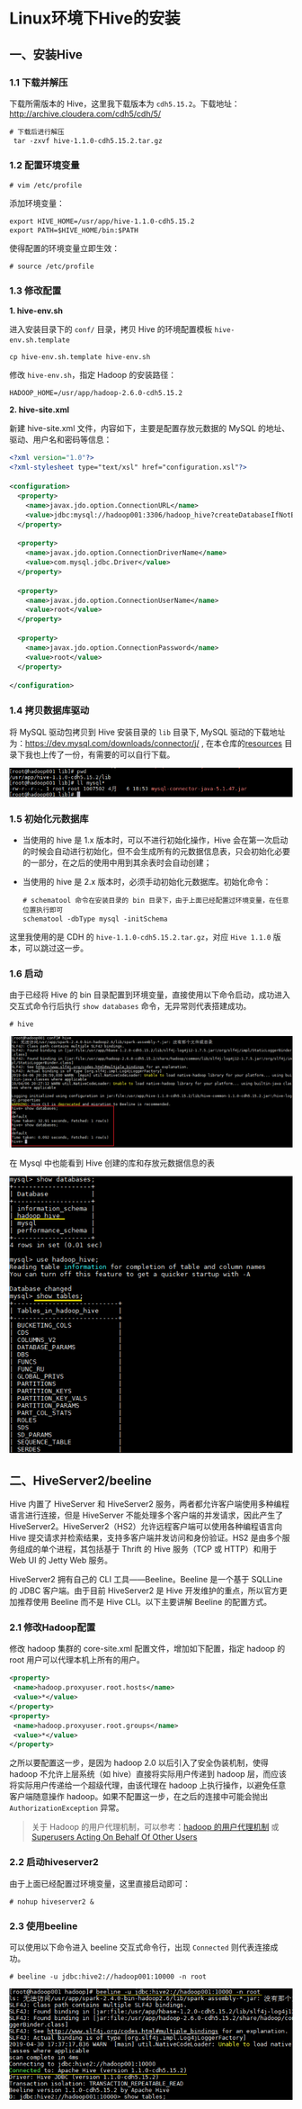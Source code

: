 # Linux环境下Hive的安装


## 一、安装Hive

### 1.1 下载并解压

下载所需版本的 Hive，这里我下载版本为 `cdh5.15.2`。下载地址：http://archive.cloudera.com/cdh5/cdh/5/

```shell
# 下载后进行解压
 tar -zxvf hive-1.1.0-cdh5.15.2.tar.gz
```

### 1.2 配置环境变量

```shell
# vim /etc/profile
```

添加环境变量：

```shell
export HIVE_HOME=/usr/app/hive-1.1.0-cdh5.15.2
export PATH=$HIVE_HOME/bin:$PATH
```

使得配置的环境变量立即生效：

```shell
# source /etc/profile
```

### 1.3 修改配置

**1. hive-env.sh**

进入安装目录下的 `conf/` 目录，拷贝 Hive 的环境配置模板 `hive-env.sh.template`

```shell
cp hive-env.sh.template hive-env.sh
```

修改 `hive-env.sh`，指定 Hadoop 的安装路径：

```shell
HADOOP_HOME=/usr/app/hadoop-2.6.0-cdh5.15.2
```

**2. hive-site.xml**

新建 hive-site.xml 文件，内容如下，主要是配置存放元数据的 MySQL 的地址、驱动、用户名和密码等信息：

```xml
<?xml version="1.0"?>
<?xml-stylesheet type="text/xsl" href="configuration.xsl"?>

<configuration>
  <property>
    <name>javax.jdo.option.ConnectionURL</name>
    <value>jdbc:mysql://hadoop001:3306/hadoop_hive?createDatabaseIfNotExist=true</value>
  </property>
  
  <property>
    <name>javax.jdo.option.ConnectionDriverName</name>
    <value>com.mysql.jdbc.Driver</value>
  </property>
  
  <property>
    <name>javax.jdo.option.ConnectionUserName</name>
    <value>root</value>
  </property>
  
  <property>
    <name>javax.jdo.option.ConnectionPassword</name>
    <value>root</value>
  </property>

</configuration>
```



### 1.4 拷贝数据库驱动

将 MySQL 驱动包拷贝到 Hive 安装目录的 `lib` 目录下, MySQL 驱动的下载地址为：https://dev.mysql.com/downloads/connector/j/  , 在本仓库的[resources](https://github.com/heibaiying/BigData-Notes/tree/master/resources) 目录下我也上传了一份，有需要的可以自行下载。

<!-- <div align="center"> <img  src="https://gitee.com/heibaiying/BigData-Notes/raw/master/pictures/hive-mysql.png"/> </div> -->
![hive-mysql](/BigData-Notes/pictures/hive-mysql.png)



### 1.5 初始化元数据库

+ 当使用的 hive 是 1.x 版本时，可以不进行初始化操作，Hive 会在第一次启动的时候会自动进行初始化，但不会生成所有的元数据信息表，只会初始化必要的一部分，在之后的使用中用到其余表时会自动创建；

+ 当使用的 hive 是 2.x 版本时，必须手动初始化元数据库。初始化命令：

  ```shell
  # schematool 命令在安装目录的 bin 目录下，由于上面已经配置过环境变量，在任意位置执行即可
  schematool -dbType mysql -initSchema
  ```

这里我使用的是 CDH 的 `hive-1.1.0-cdh5.15.2.tar.gz`，对应 `Hive 1.1.0` 版本，可以跳过这一步。

### 1.6 启动

由于已经将 Hive 的 bin 目录配置到环境变量，直接使用以下命令启动，成功进入交互式命令行后执行 `show databases` 命令，无异常则代表搭建成功。

```shell
# hive
```

<!-- <div align="center"> <img  src="https://gitee.com/heibaiying/BigData-Notes/raw/master/pictures/hive-install-2.png"/> </div> -->
![hive-install-2](/BigData-Notes/pictures/hive-install-2.png)

在 Mysql 中也能看到 Hive 创建的库和存放元数据信息的表

<!-- <div align="center"> <img  src="https://gitee.com/heibaiying/BigData-Notes/raw/master/pictures/hive-mysql-tables.png"/> </div> -->
![hive-mysql-tables](/BigData-Notes/pictures/hive-mysql-tables.png)



## 二、HiveServer2/beeline

Hive 内置了 HiveServer 和 HiveServer2 服务，两者都允许客户端使用多种编程语言进行连接，但是 HiveServer 不能处理多个客户端的并发请求，因此产生了 HiveServer2。HiveServer2（HS2）允许远程客户端可以使用各种编程语言向 Hive 提交请求并检索结果，支持多客户端并发访问和身份验证。HS2 是由多个服务组成的单个进程，其包括基于 Thrift 的 Hive 服务（TCP 或 HTTP）和用于 Web UI 的 Jetty Web 服务。

 HiveServer2 拥有自己的 CLI 工具——Beeline。Beeline 是一个基于 SQLLine 的 JDBC 客户端。由于目前 HiveServer2 是 Hive 开发维护的重点，所以官方更加推荐使用 Beeline 而不是 Hive CLI。以下主要讲解 Beeline 的配置方式。



### 2.1 修改Hadoop配置

修改 hadoop 集群的 core-site.xml 配置文件，增加如下配置，指定 hadoop 的 root 用户可以代理本机上所有的用户。

```xml
<property>
 <name>hadoop.proxyuser.root.hosts</name>
 <value>*</value>
</property>
<property>
 <name>hadoop.proxyuser.root.groups</name>
 <value>*</value>
</property>
```

之所以要配置这一步，是因为 hadoop 2.0 以后引入了安全伪装机制，使得 hadoop 不允许上层系统（如 hive）直接将实际用户传递到 hadoop 层，而应该将实际用户传递给一个超级代理，由该代理在 hadoop 上执行操作，以避免任意客户端随意操作 hadoop。如果不配置这一步，在之后的连接中可能会抛出 `AuthorizationException` 异常。

>关于 Hadoop 的用户代理机制，可以参考：[hadoop 的用户代理机制](https://blog.csdn.net/u012948976/article/details/49904675#官方文档解读) 或 [Superusers Acting On Behalf Of Other Users](http://hadoop.apache.org/docs/current/hadoop-project-dist/hadoop-common/Superusers.html)



### 2.2 启动hiveserver2

由于上面已经配置过环境变量，这里直接启动即可：

```shell
# nohup hiveserver2 &
```



### 2.3 使用beeline

可以使用以下命令进入 beeline 交互式命令行，出现 `Connected` 则代表连接成功。

```shell
# beeline -u jdbc:hive2://hadoop001:10000 -n root
```

<!-- <div align="center"> <img src="https://gitee.com/heibaiying/BigData-Notes/raw/master/pictures/hive-beeline-cli.png"/> </div> -->
![hive-beeline-cli](/BigData-Notes/pictures/hive-beeline-cli.png)


